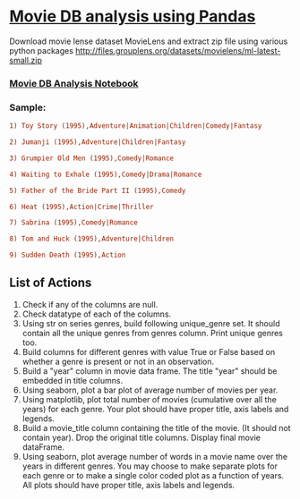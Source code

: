 # [Movie DB analysis using Pandas](https://github.com/amido84/Movie_analysis/blob/main/Movie_analysis_using_pandas.ipynb)
Download movie lense dataset MovieLens and extract zip file using various python packages http://files.grouplens.org/datasets/movielens/ml-latest-small.zip

### [Movie DB Analysis Notebook](https://github.com/amido84/Movie_analysis/blob/main/Movie_analysis_using_pandas.ipynb)

### Sample:
```diff
1) Toy Story (1995),Adventure|Animation|Children|Comedy|Fantasy

2) Jumanji (1995),Adventure|Children|Fantasy

3) Grumpier Old Men (1995),Comedy|Romance

4) Waiting to Exhale (1995),Comedy|Drama|Romance

5) Father of the Bride Part II (1995),Comedy

6) Heat (1995),Action|Crime|Thriller

7) Sabrina (1995),Comedy|Romance

8) Tom and Huck (1995),Adventure|Children

9) Sudden Death (1995),Action
```

## List of Actions
1) Check if any of the columns are null.
2) Check datatype of each of the columns.
3) Using str on series genres, build following unique_genre set. It should contain all the unique genres from genres column. Print unique genres too.
4) Build columns for different genres with value True or False based on whether a genre is present or not in an observation.
5) Build a "year" column in movie data frame. The title "year" should be embedded in title columns.
6) Using seaborn, plot a bar plot of average number of movies per year.
7) Using matplotlib, plot total number of movies (cumulative over all the years) for each genre. Your plot should have proper title, axis labels and legends.
8) Build a movie_title column containing the title of the movie. (It should not contain year). Drop the original title columns. Display final movie dataFrame.
9) Using seaborn, plot average number of words in a movie name over the years in different genres. You may choose to make separate plots for each genre or to make a single color coded plot as a function of years. All plots should have proper title, axis labels and legends.




